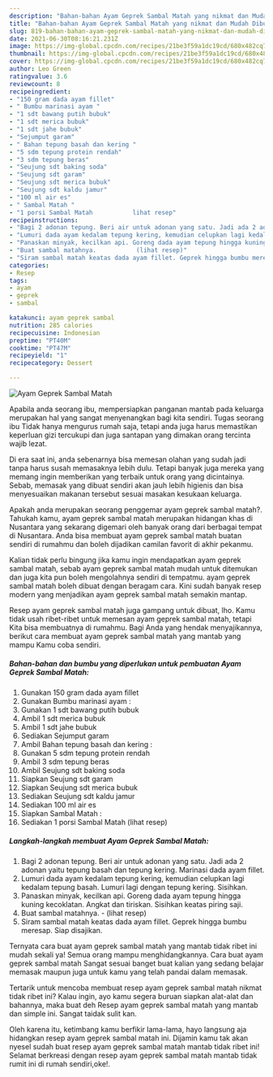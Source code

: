 ```yaml
---
description: "Bahan-bahan Ayam Geprek Sambal Matah yang nikmat dan Mudah Dibuat"
title: "Bahan-bahan Ayam Geprek Sambal Matah yang nikmat dan Mudah Dibuat"
slug: 819-bahan-bahan-ayam-geprek-sambal-matah-yang-nikmat-dan-mudah-dibuat
date: 2021-06-30T08:16:21.231Z
image: https://img-global.cpcdn.com/recipes/21be3f59a1dc19cd/680x482cq70/ayam-geprek-sambal-matah-foto-resep-utama.jpg
thumbnail: https://img-global.cpcdn.com/recipes/21be3f59a1dc19cd/680x482cq70/ayam-geprek-sambal-matah-foto-resep-utama.jpg
cover: https://img-global.cpcdn.com/recipes/21be3f59a1dc19cd/680x482cq70/ayam-geprek-sambal-matah-foto-resep-utama.jpg
author: Leo Green
ratingvalue: 3.6
reviewcount: 8
recipeingredient:
- "150 gram dada ayam fillet"
- " Bumbu marinasi ayam "
- "1 sdt bawang putih bubuk"
- "1 sdt merica bubuk"
- "1 sdt jahe bubuk"
- "Sejumput garam"
- " Bahan tepung basah dan kering "
- "5 sdm tepung protein rendah"
- "3 sdm tepung beras"
- "Seujung sdt baking soda"
- "Seujung sdt garam"
- "Seujung sdt merica bubuk"
- "Seujung sdt kaldu jamur"
- "100 ml air es"
- " Sambal Matah "
- "1 porsi Sambal Matah           lihat resep"
recipeinstructions:
- "Bagi 2 adonan tepung. Beri air untuk adonan yang satu. Jadi ada 2 adonan yaitu tepung basah dan tepung kering. Marinasi dada ayam fillet."
- "Lumuri dada ayam kedalam tepung kering, kemudian celupkan lagi kedalam tepung basah. Lumuri lagi dengan tepung kering. Sisihkan."
- "Panaskan minyak, kecilkan api. Goreng dada ayam tepung hingga kuning kecoklatan. Angkat dan tiriskan. Sisihkan keatas piring saji."
- "Buat sambal matahnya.           (lihat resep)"
- "Siram sambal matah keatas dada ayam fillet. Geprek hingga bumbu meresap. Siap disajikan."
categories:
- Resep
tags:
- ayam
- geprek
- sambal

katakunci: ayam geprek sambal 
nutrition: 285 calories
recipecuisine: Indonesian
preptime: "PT40M"
cooktime: "PT47M"
recipeyield: "1"
recipecategory: Dessert

---
```



![Ayam Geprek Sambal Matah](https://img-global.cpcdn.com/recipes/21be3f59a1dc19cd/680x482cq70/ayam-geprek-sambal-matah-foto-resep-utama.jpg)

Apabila anda seorang ibu, mempersiapkan panganan mantab pada keluarga merupakan hal yang sangat menyenangkan bagi kita sendiri. Tugas seorang ibu Tidak hanya mengurus rumah saja, tetapi anda juga harus memastikan keperluan gizi tercukupi dan juga santapan yang dimakan orang tercinta wajib lezat.

Di era  saat ini, anda sebenarnya bisa memesan olahan yang sudah jadi tanpa harus susah memasaknya lebih dulu. Tetapi banyak juga mereka yang memang ingin memberikan yang terbaik untuk orang yang dicintainya. Sebab, memasak yang dibuat sendiri akan jauh lebih higienis dan bisa menyesuaikan makanan tersebut sesuai masakan kesukaan keluarga. 



Apakah anda merupakan seorang penggemar ayam geprek sambal matah?. Tahukah kamu, ayam geprek sambal matah merupakan hidangan khas di Nusantara yang sekarang digemari oleh banyak orang dari berbagai tempat di Nusantara. Anda bisa membuat ayam geprek sambal matah buatan sendiri di rumahmu dan boleh dijadikan camilan favorit di akhir pekanmu.

Kalian tidak perlu bingung jika kamu ingin mendapatkan ayam geprek sambal matah, sebab ayam geprek sambal matah mudah untuk ditemukan dan juga kita pun boleh mengolahnya sendiri di tempatmu. ayam geprek sambal matah boleh dibuat dengan beragam cara. Kini sudah banyak resep modern yang menjadikan ayam geprek sambal matah semakin mantap.

Resep ayam geprek sambal matah juga gampang untuk dibuat, lho. Kamu tidak usah ribet-ribet untuk memesan ayam geprek sambal matah, tetapi Kita bisa membuatnya di rumahmu. Bagi Anda yang hendak menyajikannya, berikut cara membuat ayam geprek sambal matah yang mantab yang mampu Kamu coba sendiri.

<!--inarticleads1-->

##### Bahan-bahan dan bumbu yang diperlukan untuk pembuatan Ayam Geprek Sambal Matah:

1. Gunakan 150 gram dada ayam fillet
1. Gunakan  Bumbu marinasi ayam :
1. Gunakan 1 sdt bawang putih bubuk
1. Ambil 1 sdt merica bubuk
1. Ambil 1 sdt jahe bubuk
1. Sediakan Sejumput garam
1. Ambil  Bahan tepung basah dan kering :
1. Gunakan 5 sdm tepung protein rendah
1. Ambil 3 sdm tepung beras
1. Ambil Seujung sdt baking soda
1. Siapkan Seujung sdt garam
1. Siapkan Seujung sdt merica bubuk
1. Sediakan Seujung sdt kaldu jamur
1. Sediakan 100 ml air es
1. Siapkan  Sambal Matah :
1. Sediakan 1 porsi Sambal Matah           (lihat resep)




<!--inarticleads2-->

##### Langkah-langkah membuat Ayam Geprek Sambal Matah:

1. Bagi 2 adonan tepung. Beri air untuk adonan yang satu. Jadi ada 2 adonan yaitu tepung basah dan tepung kering. Marinasi dada ayam fillet.
1. Lumuri dada ayam kedalam tepung kering, kemudian celupkan lagi kedalam tepung basah. Lumuri lagi dengan tepung kering. Sisihkan.
1. Panaskan minyak, kecilkan api. Goreng dada ayam tepung hingga kuning kecoklatan. Angkat dan tiriskan. Sisihkan keatas piring saji.
1. Buat sambal matahnya. -           (lihat resep)
1. Siram sambal matah keatas dada ayam fillet. Geprek hingga bumbu meresap. Siap disajikan.




Ternyata cara buat ayam geprek sambal matah yang mantab tidak ribet ini mudah sekali ya! Semua orang mampu menghidangkannya. Cara buat ayam geprek sambal matah Sangat sesuai banget buat kalian yang sedang belajar memasak maupun juga untuk kamu yang telah pandai dalam memasak.

Tertarik untuk mencoba membuat resep ayam geprek sambal matah nikmat tidak ribet ini? Kalau ingin, ayo kamu segera buruan siapkan alat-alat dan bahannya, maka buat deh Resep ayam geprek sambal matah yang mantab dan simple ini. Sangat taidak sulit kan. 

Oleh karena itu, ketimbang kamu berfikir lama-lama, hayo langsung aja hidangkan resep ayam geprek sambal matah ini. Dijamin kamu tak akan nyesel sudah buat resep ayam geprek sambal matah mantab tidak ribet ini! Selamat berkreasi dengan resep ayam geprek sambal matah mantab tidak rumit ini di rumah sendiri,oke!.

